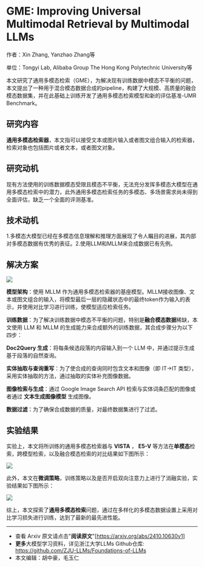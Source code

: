  # GME: Improving Universal Multimodal Retrieval by Multimodal LLMs

  作者：Xin Zhang, Yanzhao Zhang等

  单位：Tongyi Lab, Alibaba Group  The Hong Kong Polytechnic University等

本文研究了通用多模态检索（GME），为解决现有训练数据中模态不平衡的问题，本文提出了一种用于混合模态数据合成的pipeline，构建了大规模、高质量的融合模态数据集，并在此基础上训练开发了通用多模态检索模型和新的评估基准-UMR Benchmark。

  ## 研究内容

  **通用多模态检索器**，本文指可以接受文本或图片输入或者图文组合输入的检索器，检索对象也包括图片或者文本，或者图文对象。

  ## 研究动机

现有方法使用的训练数据模态受限且模态不平衡，无法充分发挥多模态大模型在通用多模态检索中的潜力，此外通用多模态检索任务的多模态、多场景需求尚未得到全面评估，缺乏一个全面的评测基准。

  ## 技术动机

1.多模态大模型已经在多模态信息理解和推理方面展现了令人瞩目的进展，其内部对多模态数据有优秀的表征。2.使用LLM和MLLM来合成数据已有先例。

  ## 解决方案


![](https://fastly.jsdelivr.net/gh/bucketio/img6@main/2024/12/27/1735295897376-b1d34a42-4ee1-4547-9db6-e5703a5e144f.png)

**模型架构**：使用 MLLM 作为通用多模态检索器的基座模型。MLLM接收图像、文本或图文组合的输入，将模型最后一层的隐藏状态中的最终token作为输入的表示，并使用对比学习进行训练，使模型适应检索任务。

**训练数据**：为了解决训练数据中模态不平衡的问题，特别是**融合模态数据**稀缺，本文使用 LLM 和 MLLM 的生成能力来合成额外的训练数据，其合成步骤分为以下四步：

**Doc2Query 生成**：将每条候选段落的内容输入到一个 LLM 中，并通过提示生成基于段落的自然查询。

**实体抽取与查询重写**：为了使合成的查询同时包含文本和图像（即 IT→IT 类型），采用实体抽取的方法，通过抽取的实体补充图像数据。

**图像检索与生成**：通过 Google Image Search API 检索与实体词条匹配的图像或者通过 **文本生成图像模型** 生成图像。

**数据过滤**：为了确保合成数据的质量，对最终数据集进行了过滤。

  ## 实验结果

实验上，本文将所训练的通用多模态检索器与 **VISTA** ， **E5-V** 等方法在**单模态**检索，跨模型检索，以及融合模态检索的对比结果如下图所示：

![](https://fastly.jsdelivr.net/gh/bucketio/img18@main/2024/12/27/1735295924667-fc7a5e41-847c-4b30-aa75-759f06da7aff.png)


此外，本文在**微调策略**，训练策略以及是否开启双向注意力上进行了消融实验，实验结果如下图所示：

![](https://fastly.jsdelivr.net/gh/bucketio/img5@main/2024/12/27/1735295954238-1096c45d-45d0-4668-a9e3-b3849224ea26.png)


综上，本文探索了**通用多模态检索**问题，通过在多样化的多模态数据设置上采用对比学习损失进行训练，达到了最新的最先进性能。


---

  - 查看 Arxiv 原文请点击"**阅读原文**"[https://arxiv.org/abs/2410.10630v1]
  - **更多**大模型学习资料，详见浙江大学LLMs Github仓库: 
    https://github.com/ZJU-LLMs/Foundations-of-LLMs
  - 本文编辑：胡中豪，毛玉仁